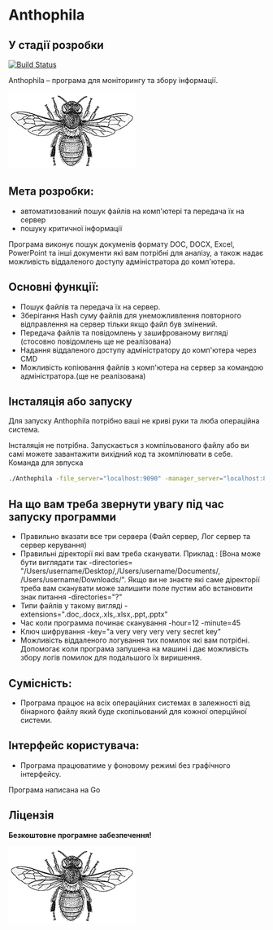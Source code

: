 # Anthophila
## У стадії розробки

[![Build Status](https://travis-ci.org/joemccann/dillinger.svg?branch=master)](https://github.com/rifatismailov/Anthophila)

Anthophila – програма для моніторингу та збору інформації.

![Logo](https://github.com/rifatismailov/Anthophila/blob/master/Anthophila.gif)


## Мета розробки:

- автоматизований пошук файлів на комп'ютері та передача їх на сервер
- пошуку критичної інформації


Програма виконує пошук докуменів формату DOC, DOCX, Excel, PowerPoint та інші документи які вам потрібні для аналізу, а також надає можливість віддаленого доступу адміністратора до комп'ютера.


## Основні функції:

- Пошук файлів та передача їх на сервер.
- Зберігання Hash суму файлів для унеможливлення повторного відправлення на сервер тільки якщо файл був змінений. 
- Передача файлів та повідомлень у зашифрованому вигляді (стосовно повідомлень ще не реалізована)
- Надання віддаленого доступу адміністратору до комп'ютера через CMD
- Можливість копіювання файлів з комп'ютера на сервер за командою адміністратора.(ще не реалізована)


## Інсталяція або запуску

Для запуску Anthophila потрібно ваші не криві руки та люба операційна система.

Інсталяція не потрібна. Запускається з компільованого файлу або ви самі можете завантажити вихідний код та зкомпілювати в себе.
Команда для звпуска
```sh
./Anthophila -file_server="localhost:9090" -manager_server="localhost:8080" -log_server="localhost:7070" -directories="?" -extensions=".doc,.docx,.xls,.xlsx,.ppt,.pptx" -hour=12 -minute=45 -key="a very very very very secret key" -log_file_status=true -log_manager_status=true
```

## На що вам треба звернути увагу під час запуску программи
  
- Правильно вказати все три сервера (Файл сервер, Лог сервер та сервер керування)
- Правильні діректорії які вам треба сканувати. Приклад :
   [Вона може бути виглядати так -directories= "/Users/username/Desktop/,/Users/username/Documents/, /Users/username/Downloads/". Якщо ви не знаєте які саме діректорії треба вам сканувати може залишити поле пустим або встановити знак питання -directories="?"
- Типи файлів у такому вигляді -extensions=".doc,.docx,.xls,.xlsx,.ppt,.pptx"
- Час коли программа починає сканування -hour=12 -minute=45
- Ключ шифрування -key="a very very very very secret key"
- Можливість віддаленого логування тих помилок які вам потрібні. Допомогає коли програма запушена на машині і дає можливість збору логів помилок для подальшого їх виришення. 


## Сумісність:

- Програма працює на всіх операційних системах в залежності від бінарного файлу який буде скопільований для кожної оперційної системи.

## Інтерфейс користувача:

- Програма працюватиме у фоновому режимі без графічного інтерфейсу.

Програма написана на Go



## Ліцензія

**Безкоштовне програмне забезпечення!**



![Logo](https://github.com/rifatismailov/Anthophila/blob/master/Anthophila.gif)